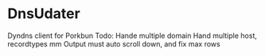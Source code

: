# DnsUdater
Dyndns client for Porkbun
Todo:
Hande multiple domain
Hand multiple host, recordtypes mm
Output must auto scroll down, and fix max rows
